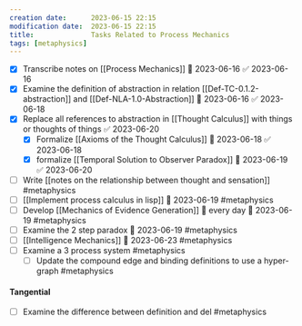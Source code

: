 ```yaml
---
creation date:		2023-06-15 22:15
modification date:	2023-06-15 22:15
title: 				Tasks Related to Process Mechanics
tags: [metaphysics] 
---
```

- [x] Transcribe notes on [[Process Mechanics]] 📅 2023-06-16 ✅ 2023-06-16
- [x] Examine the definition of abstraction in relation [[Def-TC-0.1.2-abstraction]] and [[Def-NLA-1.0-Abstraction]] 📅 2023-06-16 ✅ 2023-06-18
- [x] Replace all references to abstraction in [[Thought Calculus]] with things or thoughts of things ✅ 2023-06-20
	- [x] Formalize [[Axioms of the Thought Calculus]] 📅 2023-06-18 ✅ 2023-06-18
	- [x] formalize [[Temporal Solution to Observer Paradox]] 📅 2023-06-19 ✅ 2023-06-20
- [ ] Write [[notes on the relationship between thought and sensation]] #metaphysics 
- [ ] [[Implement process calculus in lisp]]  📅 2023-06-19 #metaphysics 
- [ ] Develop [[Mechanics of Evidence Generation]] 🔁 every day 📅 2023-06-19 #metaphysics 
- [ ] Examine the 2 step paradox 📅 2023-06-19 #metaphysics 
- [ ] [[Intelligence Mechanics]] 📅 2023-06-23 #metaphysics 
- [ ] Examine a 3 process system #metaphysics 
	- [ ] Update the compound edge and binding definitions to use a hyper-graph #metaphysics 

#### Tangential
- [ ] Examine the difference between definition and del #metaphysics 